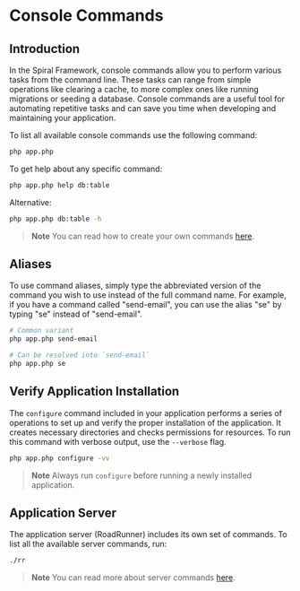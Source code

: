 # Console Commands

## Introduction

In the Spiral Framework, console commands allow you to perform various tasks from the command line.
These tasks can range from simple operations like clearing a cache, to more complex ones like running migrations or seeding a database.
Console commands are a useful tool for automating repetitive tasks and can save you time when developing and maintaining your application.

To list all available console commands use the following command:

```bash
php app.php
```

To get help about any specific command:

```bash
php app.php help db:table
```

Alternative:

```bash
php app.php db:table -h
```

> **Note**
> You can read how to create your own commands [here](https://spiral.dev/docs/console-commands/3.3/en).

## Aliases

To use command aliases, simply type the abbreviated version of the command you wish to use instead of the full command name.
For example, if you have a command called "send-email", you can use the alias "se" by typing "se" instead of "send-email".

```bash
# Common variant
php app.php send-email 

# Can be resolved into `send-email`
php app.php se
```

## Verify Application Installation

The `configure` command included in your application performs a series of operations to set up and verify the proper installation of the application.
It creates necessary directories and checks permissions for resources.
To run this command with verbose output, use the `--verbose` flag.

```bash
php app.php configure -vv
```

> **Note**
> Always run `configure` before running a newly installed application.

## Application Server

The application server (RoadRunner) includes its own set of commands. To list all the available server commands, run:

```bash
./rr
```

> **Note**
> You can read more about server commands [here](https://roadrunner.dev/docs/app-server-cli/2.x/en).